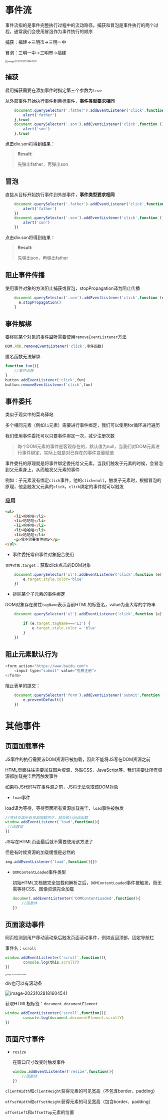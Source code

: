 # 事件流

事件流指的是事件完整执行过程中的流动路径。捕获和冒泡是事件执行的两个过程，通常我们会使用冒泡作为事件执行的顺序

捕获：福建->三明市->三明一中

冒泡：三明一中->三明市->福建

<img src="assets/image-20231027214942261.png" alt="image-20231027214942261" style="zoom:50%;" />

## 捕获

启用捕获需要在添加事件时指定第三个参数为`true`

从外部事件开始执行事件到目标事件，**事件类型要求相同**

```js
    document.querySelector('.father').addEventListener('click',function () {
        alert('father')
    },true)
    document.querySelector('.son').addEventListener('click',function () {
        alert('son')
    },true)
```
点击div.son将得到结果：
> **Result:**
>
> 先弹出father，再弹出son



## 冒泡

直接从目标开始执行事件到外部事件，**事件类型要求相同**

```js
    document.querySelector('.father').addEventListener('click',function () {
        alert('father')
    })
    document.querySelector('.son').addEventListener('click',function () {
        alert('son')
    })
```
点击div.son将得到结果：
> **Result:**
>
> 先弹出son，再弹出father

## 阻止事件传播

使用事件对象的方法阻止捕获或冒泡，stopPropagation译为阻止传播

```js
    document.querySelector('.son').addEventListener('click',function (e) {
      e.stopPropagation()
    }
```

## 事件解绑

要移除某个对象的事件监听需要使用`removeEventListener`方法

```js
DOM.对象.removeEventListener('click',事件函数)
```

匿名函数无法解绑

```js
function fun(){
    //事件函数
}
button.addEventListener('click',fun)
button.removeEventListener('click',fun)
```

## 事件委托

类似于现实中的菜鸟驿站

多个相同元素（例如`li`元素）需要进行事件绑定，我们可以使用for循环进行遍历

我们使用事件委托可以只要事件绑定一次，减少注册次数

> 每个DOM元素的事件是客观存在的，默认值为null，当我们对DOM元素进行事件绑定，实际上就是对已存在的事件变量赋值

事件委托的原理就是将事件绑定委托给父元素，当我们触发子元素的时候，会冒泡到父元素身上，从而触发父元素的事件

例如：子元素没有绑定`click`事件，他的`click=null`，触发子元素时，根据冒泡的原理，他会触发父元素的`click`，`click`绑定的事件就可以触发

### 应用

```html
<ul>
    <li>哈哈哈</li>
    <li>哈哈哈</li>
    <li>哈哈哈</li>
    <li>哈哈哈</li>
    <li>哈哈哈</li>
    <p>我不需要事件绑定</p>
</ul>
```

- 事件委托常和事件对象配合使用

`事件对象.target`：获取click点击的DOM对象

```js
    document.querySelector('ul').addEventListener('click',function (e) {
        e.target.style.color='blue'
    })
```

- 排除某个子元素的事件绑定

DOM对象存在属性`tagName`表示当前HTML的标签名，value为全大写的字符串

```js
    document.querySelector('ul').addEventListener('click',function (e) {
        
        if (e.target.tagName==='LI') {
            e.target.style.color = 'blue'
        }
    })
```

## 阻止元素默认行为

```js
<form action="https://www.baidu.com">
    <input type="submit" value="免费注册">
</form>
```

阻止表单的提交：

```js
    document.querySelector('form').addEventListener('submit',function (e) {
        e.preventDefault()
    })
```

# 其他事件

## 页面加载事件

JS事件的执行需要该DOM资源已被加载，因此不能将JS写在DOM资源之前

HTML页面往往需要加载图片资源、外联CSS，JavaScript等。我们需要让所有资源都加载完毕后再触发事件

如果将JS代码写在事件源之前，JS将无法获取该DOM对象

- `load`事件

load译为等待，等待页面所有资源加载完毕，`load`事件被触发

```js
//等待页面所有资源加载完毕，就会执行回调函数
window.addEventListener('load',function(){
 //函数体
})
```

JS写在HTML页面最后就不需要使用该方法了

但是有时候资源的加载缓慢是必然的

```js
img.addEventListener('load',function(){})
```

- `DOMContentLoaded`事件类型

  初始HTML文档被完全加载和解析之后，`DOMContentLoaded`事件被触发，而无需等待CSS、图像资源完全加载

  ```js
  document.addEventListenter('DOMContentLoaded',function(){
      //函数体
  })
  ```

## 页面滚动事件

网页检测到用户移动滚动条后触发页面滚动事件，例如返回顶部，固定导航栏

事件名：`scroll`

```js
window.addEventListenter('scroll',function(){
    	console.log(this.scrollY)
})
```

<img src="assets/image-20231028165625948.png" alt="image-20231028165625948" style="zoom:33%;" />

div也可以有滚动条

![image-20231028181604541](assets/image-20231028181604541.png)

获取HTML根标签：`document.documentElement`

```js
window.addEventListenter('scroll',function(){
    	console.log(document.documentElement.scrollY)
})
```

## 页面尺寸事件

- `resize`

  在窗口尺寸改变时触发事件

  ```js
  window.addEventListenter('resize',function(){
      //函数体
  })
  ```

`clientWidth`和`clientHeight`获得元素的可见宽高（不包含border、padding）

`offsetWidth`和`offsetHeight`获得元素的可见宽高（包含border、padding）

`offsetLeft`和`offsetTop`元素的位置
